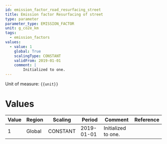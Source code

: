 ```yaml
---
id: emission_factor_road_resurfacing_street
title: Emission factor Resurfacing of street
type: parameter
parameter_type: EMISSION_FACTOR
unit: g_co2e_km
tags:
  - emission_factors
values:
  - value: 1
    global: True
    scalingType: CONSTANT
    validFrom: 2019-01-01
    comment: |
        Initialized to one.
---
```



Unit of measure: `{{unit}}`


# Values


| Value | Region | Scaling | Period | Comment | Reference |
|-------|--------|---------|--------|---------|-----------|
| 1 | Global | CONSTANT | 2019-01-01 | Initialized to one. |  |


